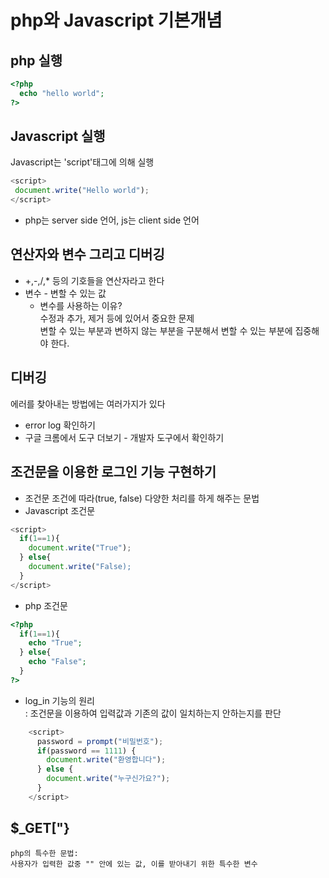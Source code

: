 # php와 Javascript 기본개념   
## php 실행    
```php
<?php
  echo "hello world";
?>
```

## Javascript 실행   
Javascript는 'script'태그에 의해 실행   
```Javascript
<script>
 document.write("Hello world");
</script>
```   

* php는 server side 언어, js는 client side 언어   

## 연산자와 변수 그리고 디버깅   
* +,-,/,* 등의 기호들을 연산자라고 한다
* 변수 - 변할 수 있는 값
    - 변수를 사용하는 이유?    
    수정과 추가, 제거 등에 있어서 중요한 문제   
    변할 수 있는 부분과 변하지 않는 부분을 구분해서 
    변할 수 있는 부분에 집중해야 한다.

## 디버깅   
에러를 찾아내는 방법에는 여러가지가 있다
* error log 확인하기   
* 구글 크롬에서 도구 더보기 - 개발자 도구에서 확인하기

## 조건문을 이용한 로그인 기능 구현하기
* 조건문
    조건에 따라(true, false) 다양한 처리를 하게 해주는 문법
* Javascript 조건문
```javascript
<script>
  if(1==1){
    document.write("True");
  } else{
    document.write("False);
  }
</script>   
```   
* php 조건문
```php
<?php
  if(1==1){
    echo "True";
  } else{
    echo "False";
  }
?>
```   
* log_in 기능의 원리   
: 조건문을 이용하여 입력값과 기존의 값이 일치하는지 안하는지를 판단
```javascript
    <script>
      password = prompt("비밀번호");
      if(password == 1111) {
        document.write("환영합니다");
      } else {
        document.write("누구신가요?");
      }
    </script>
```
## $_GET["}
    php의 특수한 문법:   
    사용자가 입력한 값중 "" 안에 있는 값, 이를 받아내기 위한 특수한 변수
